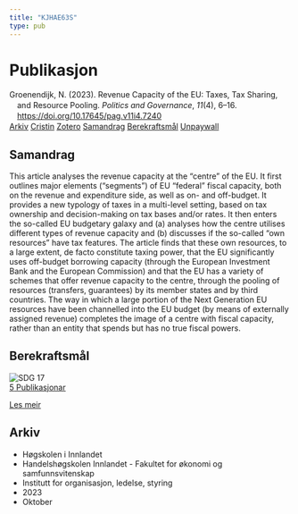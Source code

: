 ```yaml
---
title: "KJHAE63S"
type: pub
---
```

<h1>Publikasjon</h1>
<article id="csl-bib-container-KJHAE63S" class="csl-bib-container">
  <div class="csl-bib-body" style="line-height: 1.35; padding-left: 1em; text-indent:-1em;">
  <div class="csl-entry">Groenendijk, N. (2023). Revenue Capacity of the EU: Taxes, Tax Sharing, and Resource Pooling. <i>Politics and Governance</i>, <i>11</i>(4), 6&#x2013;16. <a href="https://doi.org/10.17645/pag.v11i4.7240">https://doi.org/10.17645/pag.v11i4.7240</a></div>
</div>
  <div class="csl-bib-buttons">
    <a href="#taxonomy-article-KJHAE63S" class="csl-bib-button">Arkiv</a>
    <a href="https://app.cristin.no/results/show.jsf?id=2189129" alt="Cristin URL" class="csl-bib-button">Cristin</a>
    <a href="http://zotero.org/groups/5402882/items/KJHAE63S" alt="Zotero URL" class="csl-bib-button">Zotero</a>
    <a href="#abstract-article-KJHAE63S" class="csl-bib-button">Samandrag</a>
    <a href="#sdg-article-KJHAE63S" class="csl-bib-button">Berekraftsmål</a>
    <a href="https://www.cogitatiopress.com/politicsandgovernance/article/download/7240/3481" class="csl-bib-button">Unpaywall</a>
  </div>
  <div id="csl-bib-meta-container-KJHAE63S"></div>
</article>
<div id="csl-bib-meta-KJHAE63S" class="csl-bib-meta">
  <article id="abstract-article-KJHAE63S" class="abstract-article">
    <h1>Samandrag</h1>
    This article analyses the revenue capacity at the “centre” of the EU. It first outlines major elements (“segments”) of EU “federal” fiscal capacity, both on the revenue and expenditure side, as well as on- and off-budget. It provides a new typology of taxes in a multi-level setting, based on tax ownership and decision-making on tax bases and/or rates. It then enters the so-called EU budgetary galaxy and (a) analyses how the centre utilises different types of revenue capacity and (b) discusses if the so-called “own resources” have tax features. The article finds that these own resources, to a large extent, de facto constitute taxing power, that the EU significantly uses off-budget borrowing capacity (through the European Investment Bank and the European Commission) and that the EU has a variety of schemes that offer revenue capacity to the centre, through the pooling of resources (transfers, guarantees) by its member states and by third countries. The way in which a large portion of the Next Generation EU resources have been channelled into the EU budget (by means of externally assigned revenue) completes the image of a centre with fiscal capacity, rather than an entity that spends but has no true fiscal powers.
  </article>
  <article id="sdg-article-KJHAE63S" class="sdg-article">
    <h1>Berekraftsmål</h1>
    <div class="sdg-container"><div id="sdg17" class="sdg"> <img src="{{< params subfolder >}}images/sdg/sdg17_no.png" class="image" alt="SDG 17"> <div class="sdg-overlay"> <a href="{{< params subfolder >}}no/archive/?sdg=17#archive" class="sdg-publication-count"><span>5</span> Publikasjonar</a> <p><a href="NA" class="sdg-read-more">Les meir</a></p> </div> </div></div>
  </article>
  <article id="taxonomy-article-KJHAE63S" class="taxonomy-article">
    <h1>Arkiv</h1>
    <ul>
      <li>Høgskolen i Innlandet</li>
      <li>Handelshøgskolen Innlandet - Fakultet for økonomi og samfunnsvitenskap</li>
      <li>Institutt for organisasjon, ledelse, styring</li>
      <li>2023</li>
      <li>Oktober</li>
    </ul>
  </article>
</div>
